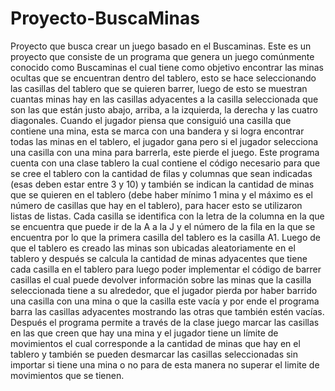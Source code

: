 # Proyecto-BuscaMinas
Proyecto que busca crear un juego basado en el Buscaminas.
Este es un proyecto que consiste de un programa que genera un juego comúnmente conocido como Buscaminas el cual tiene como objetivo encontrar las minas ocultas que se encuentran dentro del tablero, esto se hace seleccionando las casillas del tablero que se quieren barrer, luego de esto se muestran cuantas minas hay en las casillas adyacentes a la casilla seleccionada que son las que están justo abajo, arriba, a la izquierda, la derecha y las cuatro diagonales. Cuando el jugador piensa que consiguió una casilla que contiene una mina, esta se marca con una bandera y si logra encontrar todas las minas en el tablero, el jugador gana pero si el jugador selecciona una casilla con una mina para barrerla, este pierde el juego.
Este programa cuenta con una clase tablero la cual contiene el código necesario para que se cree el tablero con la cantidad de filas y columnas que sean indicadas (esas deben estar entre 3 y 10) y también se indican la cantidad de minas que se quieren en el tablero (debe haber mínimo 1 mina y el máximo es el número de casillas que hay en el tablero), para hacer esto se utilizaron listas de listas. Cada casilla se identifica con la letra de la columna en la que se encuentra que puede ir de la A a la J y el número de la fila en la que se encuentra por lo que la primera casilla del tablero es la casilla A1. 
Luego de que el tablero es creado las minas son ubicadas aleatoriamente en el tablero y después se calcula la cantidad de minas adyacentes que tiene cada casilla en el tablero para luego poder implementar el código de barrer casillas el cual puede devolver información sobre las minas que la casilla seleccionada tiene a su alrededor, que el jugador pierda por haber barrido una casilla con una mina o que la casilla este vacía y por ende el programa barra las casillas adyacentes mostrando las otras que también estén vacías.
Después el programa permite a través de la clase juego marcar las casillas en las que creen que hay una mina y el jugador tiene un límite de movimientos el cual corresponde a la cantidad de minas que hay en el tablero y también se pueden desmarcar las casillas seleccionadas sin importar si tiene una mina o no para de esta manera no superar el limite de movimientos que se tienen.
